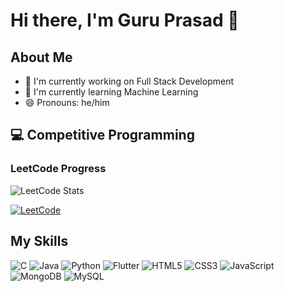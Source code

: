 # Hi there, I'm Guru Prasad 👋

## About Me
- 🔭 I'm currently working on Full Stack Development
- 🌱 I'm currently learning Machine Learning
- 😄 Pronouns: he/him

## 💻 Competitive Programming

### LeetCode Progress

![LeetCode Stats](https://leetcode.card.workers.dev/?username=01jvqo2WOc&theme=dark&font=baloo)


[![LeetCode](https://img.shields.io/badge/LeetCode-FFA116?style=for-the-badge&logo=leetcode&logoColor=black)](https://leetcode.com/01jvqo2WOc/)

## My Skills
![C](https://img.shields.io/badge/C-00599C?style=for-the-badge&logo=c&logoColor=white)
![Java](https://img.shields.io/badge/Java-ED8B00?style=for-the-badge&logo=openjdk&logoColor=white)
![Python](https://img.shields.io/badge/Python-3776AB?style=for-the-badge&logo=python&logoColor=white)
![Flutter](https://img.shields.io/badge/Flutter-02569B?style=for-the-badge&logo=flutter&logoColor=white)
![HTML5](https://img.shields.io/badge/HTML5-E34F26?style=for-the-badge&logo=html5&logoColor=white)
![CSS3](https://img.shields.io/badge/CSS3-1572B6?style=for-the-badge&logo=css3&logoColor=white)
![JavaScript](https://img.shields.io/badge/JavaScript-F7DF1E?style=for-the-badge&logo=javascript&logoColor=black)
![MongoDB](https://img.shields.io/badge/MongoDB-47A248?style=for-the-badge&logo=mongodb&logoColor=white)
![MySQL](https://img.shields.io/badge/MySQL-4479A1?style=for-the-badge&logo=mysql&logoColor=white)
